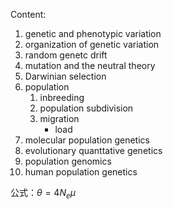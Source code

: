Content:
1. genetic and phenotypic variation
2. organization of genetic variation
3. random genetc drift
4. mutation and the neutral theory
5. Darwinian selection
6. population
	1. inbreeding
	2. population subdivision
	3. migration
		- load
7. molecular population genetics
8. evolutionary quanttative genetics
9. population genomics
10. human population genetics

公式：$\theta = 4 N_{e} \mu$
